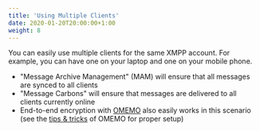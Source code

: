 ```yaml
---
title: 'Using Multiple Clients'
date: 2020-01-20T20:00:00+1:00
weight: 8
---
```


You can easily use multiple clients for the same XMPP account. For example, you can have one on your laptop and one on your mobile phone.

* "Message Archive Management" (MAM) will ensure that all messages are synced to all clients
* "Message Carbons" will ensure that messages are delivered to all clients currently online
* End-to-end encryption with [OMEMO](/documentation/omemo) also easily works in this scenario (see the [tips & tricks](/documentation/omemo#tips--tricks) of OMEMO for proper setup)
